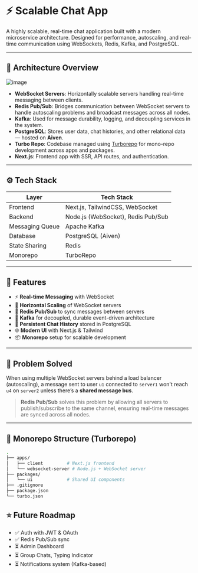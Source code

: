 # ⚡ Scalable Chat App

A highly scalable, real-time chat application built with a modern microservice architecture. Designed for performance, autoscaling, and real-time communication using WebSockets, Redis, Kafka, and PostgreSQL.

---

## 📐 Architecture Overview

![image](https://github.com/user-attachments/assets/513149a3-74da-4af3-b4b7-e804c7ace78c)


- **WebSocket Servers**: Horizontally scalable servers handling real-time messaging between clients.
- **Redis Pub/Sub**: Bridges communication between WebSocket servers to handle autoscaling problems and broadcast messages across all nodes.
- **Kafka**: Used for message durability, logging, and decoupling services in the system.
- **PostgreSQL**: Stores user data, chat histories, and other relational data — hosted on **Aiven**.
- **Turbo Repo**: Codebase managed using [Turborepo](https://turbo.build/repo) for mono-repo development across apps and packages.
- **Next.js**: Frontend app with SSR, API routes, and authentication.

---

## ⚙️ Tech Stack

| Layer            | Tech Stack                          |
|------------------|-------------------------------------|
| Frontend         | Next.js, TailwindCSS, WebSocket     |
| Backend          | Node.js (WebSocket), Redis Pub/Sub  |
| Messaging Queue  | Apache Kafka                        |
| Database         | PostgreSQL (Aiven)                  |
| State Sharing    | Redis                               |
| Monorepo         | TurboRepo                           |

---

## 🚀 Features

- ⚡ **Real-time Messaging** with WebSocket
- 🔄 **Horizontal Scaling** of WebSocket servers
- 🧠 **Redis Pub/Sub** to sync messages between servers
- 🧵 **Kafka** for decoupled, durable event-driven architecture
- 💾 **Persistent Chat History** stored in PostgreSQL
- 🌐 **Modern UI** with Next.js & Tailwind
- 📦 **Monorepo** setup for scalable development

---

## 🧠 Problem Solved

When using multiple WebSocket servers behind a load balancer (autoscaling), a message sent to user `u1` connected to `server1` won't reach `u4` on `server2` unless there’s a **shared message bus**.

> **Redis Pub/Sub** solves this problem by allowing all servers to publish/subscribe to the same channel, ensuring real-time messages are synced across all nodes.

---

## 📁 Monorepo Structure (Turborepo)

```bash
.
├── apps/
│   ├── client         # Next.js frontend
│   └── websocket-server # Node.js + WebSocket server
├── packages/
│   └── ui             # Shared UI components
├── .gitignore
├── package.json
└── turbo.json
```


## ⭐ Future Roadmap
- ✅ Auth with JWT & OAuth
- ✅ Redis Pub/Sub sync
- ⏳ Admin Dashboard
- ⏳ Group Chats, Typing Indicator
- ⏳ Notifications system (Kafka-based)

